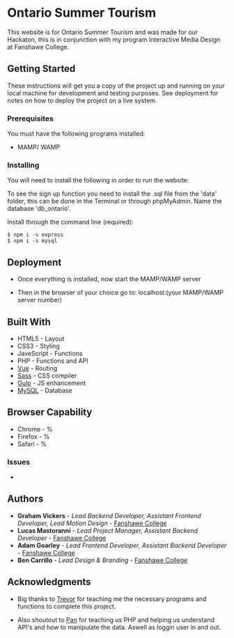 # Ontario Summer Tourism

This website is for Ontario Summer Tourism and was made for our Hackaton, this is in conjunction with my program Interactive Media Design at Fanshawe College. 

## Getting Started

These instructions will get you a copy of the project up and running on your local machine for development and testing purposes. See deployment for notes on how to deploy the project on a live system.

### Prerequisites

You must have the following programs installed: 

* MAMP/ WAMP

### Installing

You will need to install the following in order to run the website:

To see the sign up function you need to install the .sql file from the 'data' folder, this can be done in the Terminal or through phpMyAdmin. Name the database 'db_ontario'.

Install through the command line (required):
```
$ npm i -s express
$ npm i -s mysql
```

## Deployment

* Once everything is installed, now start the MAMP/WAMP server

* Then in the browser of your choice go to: localhost:(your MAMP/WAMP server number)

## Built With

* HTML5 - Layout
* CSS3 - Styling
* JaveScript - Functions
* PHP - Functions and API
* [Vue](https://vuejs.org/v2/guide/installation.html) - Routing
* [Sass](https://sass-lang.com/) - CSS compiler
* [Gulp](https://gulpjs.com/) - JS enhancement
* [MySQL](https://www.mysql.com/) - Database

## Browser Capability 

* Chrome - %
* Firefox - %
* Safari - %

### Issues

* 

## Authors

* **Graham Vickers** - *Lead Backend Developer, Assistant Frontend Developer, Lead Motion Design* - [Fanshawe College](https://github.com/grahamvickers)
* **Lucas Mastoranni** - *Lead Project Manager, Assistant Backend Developer* - [Fanshawe College](https://github.com/lmastroianni)
* **Adam Goarley** - *Lead Frontend Developer, Assistant Backend Developer* - [Fanshawe College](https://github.com/adamgoarley)
* **Ben Carrillo** - *Lead Design & Branding* - [Fanshawe College](https://github.com/carrillobenjamin)

## Acknowledgments

* Big thanks to [Trevor](https://github.com/Trevor-FanshaweC) for teaching me the necessary programs and functions to complete this project.

* Also shoutout to [Pan](https://github.com/spiderPan) for teaching us PHP and helping us understand API's and how to manipulate the data. Aswell as loggin user in and out.
